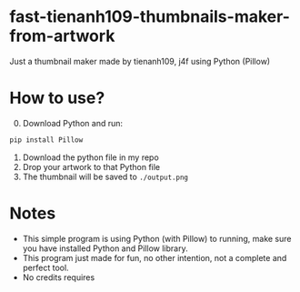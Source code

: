 # fast-tienanh109-thumbnails-maker-from-artwork
Just a thumbnail maker made by tienanh109, j4f using Python (Pillow)

# How to use?

0. Download Python and run:
```sh
pip install Pillow
```
1. Download the python file in my repo
2. Drop your artwork to that Python file
3. The thumbnail will be saved to `./output.png`

# Notes

- This simple program is using Python (with Pillow) to running, make sure you have installed Python and Pillow library.
- This program just made for fun, no other intention, not a complete and perfect tool.
- No credits requires
